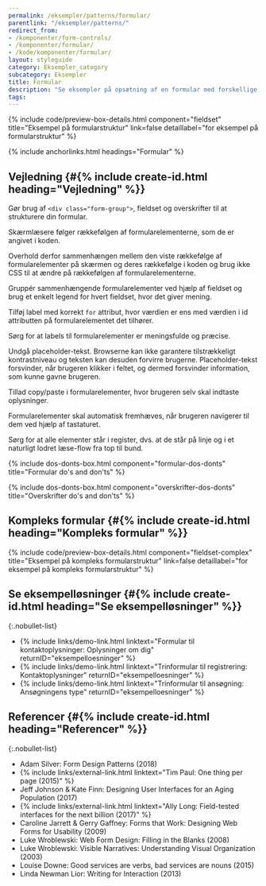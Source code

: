 ```yaml
---
permalink: /eksempler/patterns/formular/
parentlink: "/eksempler/patterns/"
redirect_from:
- /komponenter/form-controls/
- /komponenter/formular/
- /kode/komponenter/formular/
layout: styleguide
category: Eksempler_category
subcategory: Eksempler
title: Formular
description: "Se eksempler på opsætning af en formular med forskellige felttyper."
tags: 
---
```


{% include code/preview-box-details.html component="fieldset" title="Eksempel på formularstruktur" link=false detaillabel="for eksempel på formularstruktur" %}

{% include anchorlinks.html headings="Formular" %}

## Vejledning {#{% include create-id.html heading="Vejledning" %}}

Gør brug af `<div class="form-group">`, fieldset og overskrifter til at strukturere din formular.

Skærmlæsere følger rækkefølgen af formularelementerne, som de er angivet i koden.

Overhold derfor sammenhængen mellem den viste rækkefølge af formularelementer på skærmen og deres rækkefølge i koden og brug ikke CSS til at ændre på rækkefølgen af formularelementerne.

Gruppér sammenhængende formularelementer ved hjælp af fieldset og brug et enkelt legend for hvert fieldset, hvor det giver mening.

Tilføj label med korrekt `for` attribut, hvor værdien er ens med værdien i id attributten på formularelementet det tilhører.

Sørg for at labels til formularelementer er meningsfulde og præcise.

Undgå placeholder-tekst. Browserne kan ikke garantere tilstrækkeligt kontrastniveau og teksten kan desuden forvirre brugerne. Placeholder-tekst forsvinder, når brugeren klikker i feltet, og dermed forsvinder information, som kunne gavne brugeren.

Tillad copy/paste i formularelementer, hvor brugeren selv skal indtaste oplysninger.

Formularelementer skal automatisk fremhæves, når brugeren navigerer til dem ved hjælp af tastaturet.

Sørg for at alle elementer står i register, dvs. at de står på linje og i et naturligt lodret læse-flow fra top til bund.

{% include dos-donts-box.html component="formular-dos-donts" title="Formular do's and don'ts" %}

{% include dos-donts-box.html component="overskrifter-dos-donts" title="Overskrifter do's and don'ts" %}

## Kompleks formular {#{% include create-id.html heading="Kompleks formular" %}}

{% include code/preview-box-details.html component="fieldset-complex" title="Eksempel på kompleks formularstruktur" link=false detaillabel="for eksempel på kompleks formularstruktur" %}

## Se eksempelløsninger {#{% include create-id.html heading="Se eksempelløsninger" %}}

{:.nobullet-list}
- {% include links/demo-link.html linktext="Formular til kontaktoplysninger: Oplysninger om dig" returnID="eksempelloesninger" %}
- {% include links/demo-link.html linktext="Trinformular til registrering: Kontaktoplysninger" returnID="eksempelloesninger" %}
- {% include links/demo-link.html linktext="Trinformular til ansøgning: Ansøgningens type" returnID="eksempelloesninger" %}

## Referencer {#{% include create-id.html heading="Referencer" %}}

{:.nobullet-list}
- Adam Silver: Form Design Patterns (2018)
- {% include links/external-link.html linktext="Tim Paul: One thing per page (2015)" %}
- Jeff Johnson & Kate Finn: Designing User Interfaces for an Aging Population (2017)
- {% include links/external-link.html linktext="Ally Long: Field-tested interfaces for the next billion (2017)" %}
- Caroline Jarrett & Gerry Gaffney: Forms that Work: Designing Web Forms for Usability (2009)
- Luke Wroblewski: Web Form Design: Filling in the Blanks (2008)
- Luke Wroblewski: Visible Narratives: Understanding Visual Organization (2003)
- Louise Downe: Good services are verbs, bad services are nouns (2015)
- Linda Newman Lior: Writing for Interaction (2013)
